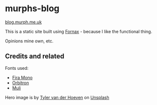 # murphs-blog

[blog.murph.me.uk](http://blog.murph.me.uk)

This is a static site built using [Fornax](https://github.com/ionide/Fornax) - because I like the functional thing.

Opinions mine own, etc.

## Credits and related

Fonts used:

* [Fira Mono](https://fonts.google.com/specimen/Fira+Mono)
* [Orbitron](https://fonts.google.com/specimen/Orbitron)
* [Muli](https://fonts.google.com/specimen/Muli)

Hero image is by [Tyler van der Hoeven](https://unsplash.com/@tyvdh?utm_source=unsplash&utm_medium=referral&utm_content=creditCopyText) on [Unsplash](https://unsplash.com/)